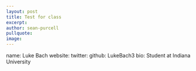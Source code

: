 ```yaml
---
layout: post
title: Test for class
excerpt: 
author: sean-purcell
pullquote:
image:
---
```


  name: Luke Bach
    website:
    twitter: 
    github: LukeBach3
    bio: Student at Indiana University
    
